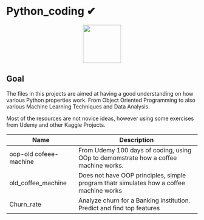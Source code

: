 # Python_coding ✔


<div id="header" align="center">
  <img src="https://media.giphy.com/media/M9gbBd9nbDrOTu1Mqx/giphy.gif" width="100"/>
</div>

## Goal
The files in this projects are aimed at having a good understanding on how various Python properties work.
From Object Oriented Programming to also various Machine Learning Techniques and Data Analysis.

Most of the resources are not novice ideas, however using some exercises from Udemy and other Kaggle Projects.

|Name | Description|
|-----|------------|
|oop-old cofeee-machine | From Udemy 100 days of coding, using OOp to demomstrate how a coffee machine works.|
|old_coffee_machine | Does not have OOP principles, simple program thatr simulates how a coffee machine works|
|Churn_rate| Analyze churn for a Banking institution. Predict and find top features
